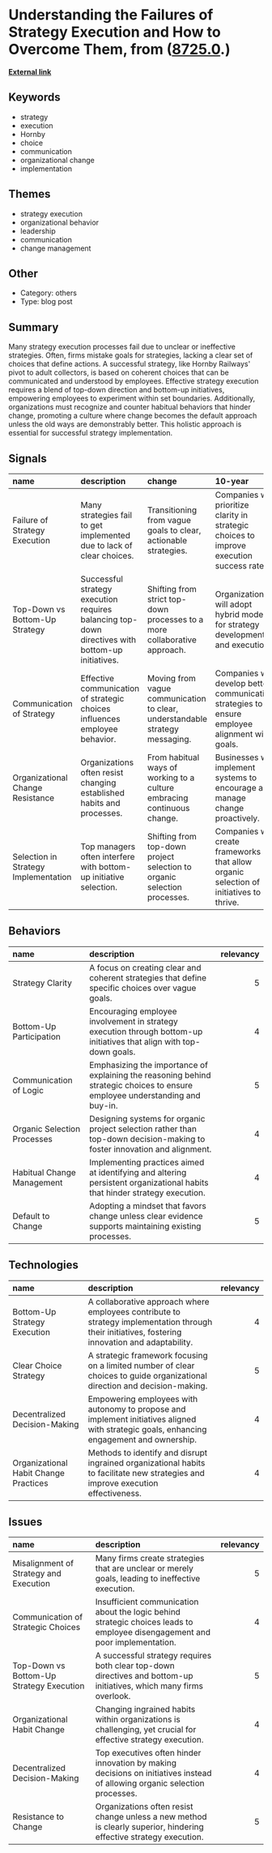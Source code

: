 # __Understanding the Failures of Strategy Execution and How to Overcome Them__, from ([8725.0](https://kghosh.substack.com/p/8725.0).)

__[External link](https://hbr.org/2017/11/many-strategies-fail-because-theyre-not-actually-strategies)__



## Keywords

* strategy
* execution
* Hornby
* choice
* communication
* organizational change
* implementation

## Themes

* strategy execution
* organizational behavior
* leadership
* communication
* change management

## Other

* Category: others
* Type: blog post

## Summary

Many strategy execution processes fail due to unclear or ineffective strategies. Often, firms mistake goals for strategies, lacking a clear set of choices that define actions. A successful strategy, like Hornby Railways' pivot to adult collectors, is based on coherent choices that can be communicated and understood by employees. Effective strategy execution requires a blend of top-down direction and bottom-up initiatives, empowering employees to experiment within set boundaries. Additionally, organizations must recognize and counter habitual behaviors that hinder change, promoting a culture where change becomes the default approach unless the old ways are demonstrably better. This holistic approach is essential for successful strategy implementation.

## Signals

| name                                 | description                                                                                      | change                                                                       | 10-year                                                                                         | driving-force                                                                   |   relevancy |
|:-------------------------------------|:-------------------------------------------------------------------------------------------------|:-----------------------------------------------------------------------------|:------------------------------------------------------------------------------------------------|:--------------------------------------------------------------------------------|------------:|
| Failure of Strategy Execution        | Many strategies fail to get implemented due to lack of clear choices.                            | Transitioning from vague goals to clear, actionable strategies.              | Companies will prioritize clarity in strategic choices to improve execution success rates.      | The need for effective implementation to remain competitive in dynamic markets. |           5 |
| Top-Down vs Bottom-Up Strategy       | Successful strategy execution requires balancing top-down directives with bottom-up initiatives. | Shifting from strict top-down processes to a more collaborative approach.    | Organizations will adopt hybrid models for strategy development and execution.                  | Increased recognition of employee input's value in strategy formation.          |           4 |
| Communication of Strategy            | Effective communication of strategic choices influences employee behavior.                       | Moving from vague communication to clear, understandable strategy messaging. | Companies will develop better communication strategies to ensure employee alignment with goals. | The realization that employee engagement is critical for strategy success.      |           4 |
| Organizational Change Resistance     | Organizations often resist changing established habits and processes.                            | From habitual ways of working to a culture embracing continuous change.      | Businesses will implement systems to encourage and manage change proactively.                   | The need for agility in response to market changes and innovations.             |           5 |
| Selection in Strategy Implementation | Top managers often interfere with bottom-up initiative selection.                                | Shifting from top-down project selection to organic selection processes.     | Companies will create frameworks that allow organic selection of initiatives to thrive.         | Understanding that diverse perspectives can lead to more innovative strategies. |           4 |

## Behaviors

| name                        | description                                                                                                                  |   relevancy |
|:----------------------------|:-----------------------------------------------------------------------------------------------------------------------------|------------:|
| Strategy Clarity            | A focus on creating clear and coherent strategies that define specific choices over vague goals.                             |           5 |
| Bottom-Up Participation     | Encouraging employee involvement in strategy execution through bottom-up initiatives that align with top-down goals.         |           4 |
| Communication of Logic      | Emphasizing the importance of explaining the reasoning behind strategic choices to ensure employee understanding and buy-in. |           5 |
| Organic Selection Processes | Designing systems for organic project selection rather than top-down decision-making to foster innovation and alignment.     |           4 |
| Habitual Change Management  | Implementing practices aimed at identifying and altering persistent organizational habits that hinder strategy execution.    |           4 |
| Default to Change           | Adopting a mindset that favors change unless clear evidence supports maintaining existing processes.                         |           5 |

## Technologies

| name                                  | description                                                                                                                                      |   relevancy |
|:--------------------------------------|:-------------------------------------------------------------------------------------------------------------------------------------------------|------------:|
| Bottom-Up Strategy Execution          | A collaborative approach where employees contribute to strategy implementation through their initiatives, fostering innovation and adaptability. |           4 |
| Clear Choice Strategy                 | A strategic framework focusing on a limited number of clear choices to guide organizational direction and decision-making.                       |           5 |
| Decentralized Decision-Making         | Empowering employees with autonomy to propose and implement initiatives aligned with strategic goals, enhancing engagement and ownership.        |           4 |
| Organizational Habit Change Practices | Methods to identify and disrupt ingrained organizational habits to facilitate new strategies and improve execution effectiveness.                |           4 |

## Issues

| name                                     | description                                                                                                                  |   relevancy |
|:-----------------------------------------|:-----------------------------------------------------------------------------------------------------------------------------|------------:|
| Misalignment of Strategy and Execution   | Many firms create strategies that are unclear or merely goals, leading to ineffective execution.                             |           5 |
| Communication of Strategic Choices       | Insufficient communication about the logic behind strategic choices leads to employee disengagement and poor implementation. |           4 |
| Top-Down vs Bottom-Up Strategy Execution | A successful strategy requires both clear top-down directives and bottom-up initiatives, which many firms overlook.          |           5 |
| Organizational Habit Change              | Changing ingrained habits within organizations is challenging, yet crucial for effective strategy execution.                 |           4 |
| Decentralized Decision-Making            | Top executives often hinder innovation by making decisions on initiatives instead of allowing organic selection processes.   |           4 |
| Resistance to Change                     | Organizations often resist change unless a new method is clearly superior, hindering effective strategy execution.           |           5 |